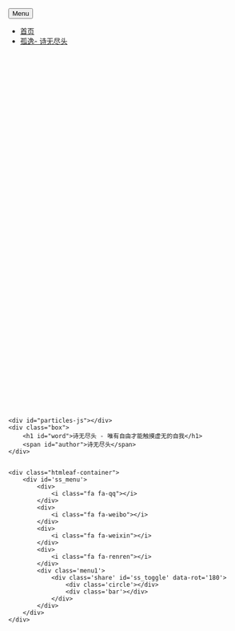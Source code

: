 <!DOCTYPE html>
<html lang="en">
<head>
<meta charset="utf-8">
<title>孤逸- 诗无尽头</title>
<link rel="stylesheet" href="http://v1.caoer.top/css/sidebar.css">
<link rel="stylesheet" href="http://v1.caoer.top/css/normalize.css">
<!-- 如果有强迫症，请务必将font-awesome.css完整下载引用，否则控制台会报错 -->
<link rel="stylesheet" href="https://cdnjs.cloudflare.com/ajax/libs/font-awesome/4.7.0/css/font-awesome.css">
<link rel="stylesheet" href="http://v1.caoer.top/css/demo.css">
<link rel="stylesheet" href="http://v1.caoer.top/css/style.css">
<script src="http://v1.caoer.top/js/snap.svg-min.js"></script>

<link rel='stylesheet' href='http://v1.caoer.top/css/animate.min.css'>
<link rel="stylesheet" href="http://v1.caoer.top/css/default.css">
</head>
<body>
	<nav id="menu" class="menu">
		<button class="menu__handle"><span>Menu</span></button>
		<div class="menu__inner">
			<ul>
				<li><a href="#">首页</a></li>
                                <li><a href="http://bibiyi.cn">孤逸- 诗无尽头</a></li>
			</ul>
		</div>
		<div class="morph-shape" data-morph-open="M300-10c0,0,295,164,295,410c0,232-295,410-295,410" data-morph-close="M300-10C300-10,5,154,5,400c0,232,295,410,295,410">
			<svg width="100%" height="100%" viewBox="0 0 600 800" preserveAspectRatio="none">
			<path fill="none" d="M300-10c0,0,0,164,0,410c0,232,0,410,0,410" />
			</svg>
		</div>
	</nav>
	<div class="main">
		<header class="codrops-header"></header>
	</div>

	<div id="particles-js"></div>
	<div class="box">
		<h1 id="word">诗无尽头 - 唯有自由才能触摸虚无的自我</h1>
		<span id="author">诗无尽头</span>
	</div>


	<div class="htmleaf-container">
		<div id='ss_menu'>
			<div>
				<i class="fa fa-qq"></i>
			</div>
			<div>
				<i class="fa fa-weibo"></i>
			</div>
			<div>
				<i class="fa fa-weixin"></i>
			</div>
			<div>
				<i class="fa fa-renren"></i>
			</div>
			<div class='menu1'>
				<div class='share' id='ss_toggle' data-rot='180'>
					<div class='circle'></div>
					<div class='bar'></div>
				</div>
			</div>
		</div>
	</div>
</body>
<script src="http://v1.caoer.top/js/particles.min.js"></script>
<script src="http://v1.caoer.top/js/app.js"></script>
<script src="http://v1.caoer.top/js/classie.js"></script>
<script src="http://v1.caoer.top/js/jquery.min.js"></script>
<script>
	(function() {
		$(".fa-qq").click(function(){
			window.open("https://www.baidu.com/");
		})
		$(".fa-weibo").click(function(){
			window.open("https://www.baidu.com/");
		})
		$(".fa-renren").click(function(){
			window.open("https://www.baidu.com/");
		})
		$(".fa-weixin").click(function(){
			window.open("https://www.baidu.com/");
		})
		function SVGMenu( el, options ) {
			this.el = el;
			this.init();
		}

		SVGMenu.prototype.init = function() {
			this.trigger = this.el.querySelector( 'button.menu__handle' );
			this.shapeEl = this.el.querySelector( 'div.morph-shape' );

			var s = Snap( this.shapeEl.querySelector( 'svg' ) );
			this.pathEl = s.select( 'path' );
			this.paths = {
				reset : this.pathEl.attr( 'd' ),
				open : this.shapeEl.getAttribute( 'data-morph-open' ),
				close : this.shapeEl.getAttribute( 'data-morph-close' )
			};

			this.isOpen = false;

			this.initEvents();
		};

		SVGMenu.prototype.initEvents = function() {
			this.trigger.addEventListener( 'click', this.toggle.bind(this) );
		};

		SVGMenu.prototype.toggle = function() {
			var self = this;

			if( this.isOpen ) {
				classie.remove( self.el, 'menu--anim' );
				setTimeout( function() { classie.remove( self.el, 'menu--open' );	}, 250 );
			}
			else {
				classie.add( self.el, 'menu--anim' );
				setTimeout( function() { classie.add( self.el, 'menu--open' );	}, 250 );
			}
			this.pathEl.stop().animate( { 'path' : this.isOpen ? this.paths.close : this.paths.open }, 350, mina.easeout, function() {
				self.pathEl.stop().animate( { 'path' : self.paths.reset }, 800, mina.elastic );
			} );
			
			this.isOpen = !this.isOpen;
		};

		new SVGMenu( document.getElementById( 'menu' ) );

		$.ajax({
		    url: "https://v1.hitokoto.cn",
		    dataType: "json",
		    async:false,
		    success:function(data){
		        // $("p").append(data + "<br />");
		        $('#word').text(data.hitokoto);
		        $('#author').text("— " + data.creator);
		        console.log(data);
		    }
		});
	})();

$(document).ready(function (ev) {
    var toggle = $('#ss_toggle');
    var menu = $('#ss_menu');
    var rot;
    $('#ss_toggle').on('click', function (ev) {
        rot = parseInt($(this).data('rot')) - 180;
        menu.css('transform', 'rotate(' + rot + 'deg)');
        menu.css('webkitTransform', 'rotate(' + rot + 'deg)');
        if (rot / 180 % 2 == 0) {
            toggle.parent().addClass('ss_active');
            toggle.addClass('close');
        } else {
            toggle.parent().removeClass('ss_active');
            toggle.removeClass('close');
        }
        $(this).data('rot', rot);
    });
    menu.on('transitionend webkitTransitionEnd oTransitionEnd', function () {
        if (rot / 180 % 2 == 0) {
            $('#ss_menu div i').addClass('ss_animate');
        } else {
            $('#ss_menu div i').removeClass('ss_animate');
        }
    });
});
</script>
</html>

